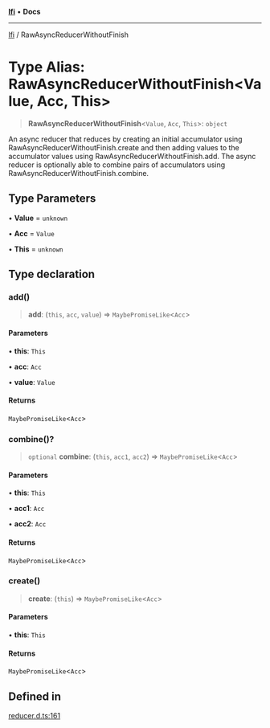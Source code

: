 [**lfi**](../readme.md) • **Docs**

---

[lfi](../globals.md) / RawAsyncReducerWithoutFinish

# Type Alias: RawAsyncReducerWithoutFinish\<Value, Acc, This\>

> **RawAsyncReducerWithoutFinish**\<`Value`, `Acc`, `This`\>: `object`

An async reducer that reduces by creating an initial accumulator using
RawAsyncReducerWithoutFinish.create and then adding values to the accumulator
values using RawAsyncReducerWithoutFinish.add. The async reducer is optionally
able to combine pairs of accumulators using
RawAsyncReducerWithoutFinish.combine.

## Type Parameters

• **Value** = `unknown`

• **Acc** = `Value`

• **This** = `unknown`

## Type declaration

### add()

> **add**: (`this`, `acc`, `value`) => `MaybePromiseLike`\<`Acc`\>

#### Parameters

• **this**: `This`

• **acc**: `Acc`

• **value**: `Value`

#### Returns

`MaybePromiseLike`\<`Acc`\>

### combine()?

> `optional` **combine**: (`this`, `acc1`, `acc2`) =>
> `MaybePromiseLike`\<`Acc`\>

#### Parameters

• **this**: `This`

• **acc1**: `Acc`

• **acc2**: `Acc`

#### Returns

`MaybePromiseLike`\<`Acc`\>

### create()

> **create**: (`this`) => `MaybePromiseLike`\<`Acc`\>

#### Parameters

• **this**: `This`

#### Returns

`MaybePromiseLike`\<`Acc`\>

## Defined in

[reducer.d.ts:161](https://github.com/TomerAberbach/lfi/blob/dd796c78d3ff68ae7bf4a0272b3cbeca688438e7/src/operations/reducer.d.ts#L161)
